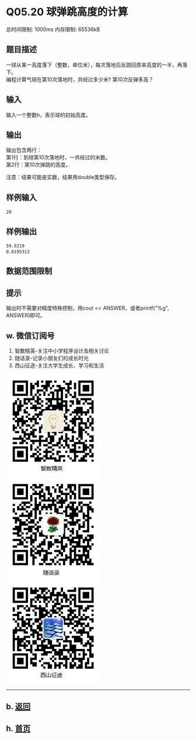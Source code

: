 # Q05.20 球弹跳高度的计算

总时间限制: 1000ms 内存限制: 65536kB

## 题目描述
   
一球从某一高度落下（整数，单位米），每次落地后反跳回原来高度的一半，再落下。   
编程计算气球在第10次落地时，共经过多少米? 第10次反弹多高？

## 输入
   
输入一个整数h，表示球的初始高度。

## 输出
   
输出包含两行：   
第1行：到球第10次落地时，一共经过的米数。   
第2行：第10次弹跳的高度。

注意：结果可能是实数，结果用double类型保存。

## 样例输入

    20

## 样例输出

    59.9219
    0.0195313

## 数据范围限制

## 提示

输出时不需要对精度特殊控制，用cout << ANSWER，或者printf("%g", ANSWER)即可。

## w. 微信订阅号

1. 智数精英-关注中小学程序设计及相关讨论
2. 随话录-记录小朋友们的成长时光
2. 西山征途-关注大学生成长、学习和生活

![欢迎关注“智数精英”订阅号](../../assets/me/img/idea8.jpg)
![欢迎关注“随话录”订阅号](../../assets/me/img/shl8.jpg)
![欢迎关注“西山征途”订阅号](../../assets/me/img/xszt8.jpg)

----------

## b. [返回](../)
    
## h. [首页](../../)



